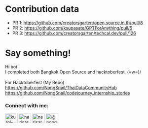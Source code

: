 # Contribution data

- PR 1: https://github.com/creatorsgarten/open.source.in.th/pull/8
- PR 2: https://github.com/ksupasate/GPTForAnything/pull/5
- PR 3: https://github.com/creatorsgarten/techcal.dev/pull/126

# Say something!

Hi boi<br>
I completed both Bangkok Open Source and hacktoberfest. \(=w=)/
<br>
<br>
For Hacktoberfest (My Repo)
https://github.com/NongSnail/ThaiDataCommunityHub
https://github.com/NongSnail/codejourney_internship_stories

<h3 align="left">Connect with me:</h3>
<p align="left">
<a href="https://twitter.com/kuroi-01509" target="blank"><img align="center" src="https://raw.githubusercontent.com/rahuldkjain/github-profile-readme-generator/master/src/images/icons/Social/twitter.svg" alt="kuroi-01509" height="30" width="40" /></a>
<a href="https://linkedin.com/in/narisara limpisirisant" target="blank"><img align="center" src="https://raw.githubusercontent.com/rahuldkjain/github-profile-readme-generator/master/src/images/icons/Social/linked-in-alt.svg" alt="narisara limpisirisant" height="30" width="40" /></a>
<a href="https://fb.com/narisara limpisirisant" target="blank"><img align="center" src="https://raw.githubusercontent.com/rahuldkjain/github-profile-readme-generator/master/src/images/icons/Social/facebook.svg" alt="narisara limpisirisant" height="30" width="40" /></a>
<a href="https://medium.com/@nongsnaily" target="blank"><img align="center" src="https://raw.githubusercontent.com/rahuldkjain/github-profile-readme-generator/master/src/images/icons/Social/medium.svg" alt="@nongsnaily" height="30" width="40" /></a>
</p>

